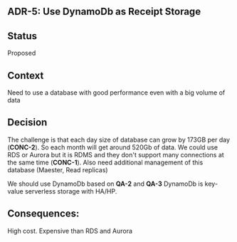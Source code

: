 ## ADR-5: Use DynamoDb as Receipt Storage

## Status
Proposed

## Context
Need to use a database with good performance even with a big volume of data

## Decision
The challenge is that each day size of database can grow by 173GB per day (**CONC-2**). So each month will get around 520Gb of data.
We could use RDS or Aurora but it is RDMS and they don't support many connections at the same time (**CONC-1**). Also need additional management of this database (Maester, Read replicas) 

We should use DynamoDb based on **QA-2** and **QA-3**
DynamoDb is key-value serverless storage with HA/HP.

## Consequences: 
High cost. Expensive than RDS and Aurora 

